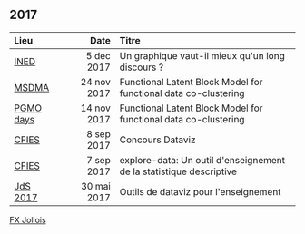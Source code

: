 ## 2017

| Lieu | &nbsp;&nbsp;&nbsp;&nbsp;&nbsp;&nbsp;Date | Titre |
|:----|-----:|:--|
| [INED](2017-12-05--Seminaire-INED/) | 5 dec 2017 | Un graphique vaut-il mieux qu'un long discours ? |
| [MSDMA](2017-11-24--Seminaire-MSDMA/FunLBM.pdf) | 24 nov 2017 | Functional Latent Block Model  for functional data co-clustering |
| [PGMO days](2017-11-14--PGMO-days/FunLBM.pdf) | 14 nov 2017 | Functional Latent Block Model for functional data co-clustering |
| [CFIES](2017-09-08--CFIES--concours-Dataviz/) | 8 sep 2017 | Concours Dataviz |
| [CFIES](http://fxjollois.github.io/explore-data-presentation) | 7 sep 2017 | explore-data: Un outil d'enseignement de la statistique descriptive |
| [JdS 2017](2017-05-30--JdS--outils-dataviz/) | 30 mai 2017 | Outils de dataviz pour l'enseignement |

[FX Jollois](http://fxjollois.github.io)
